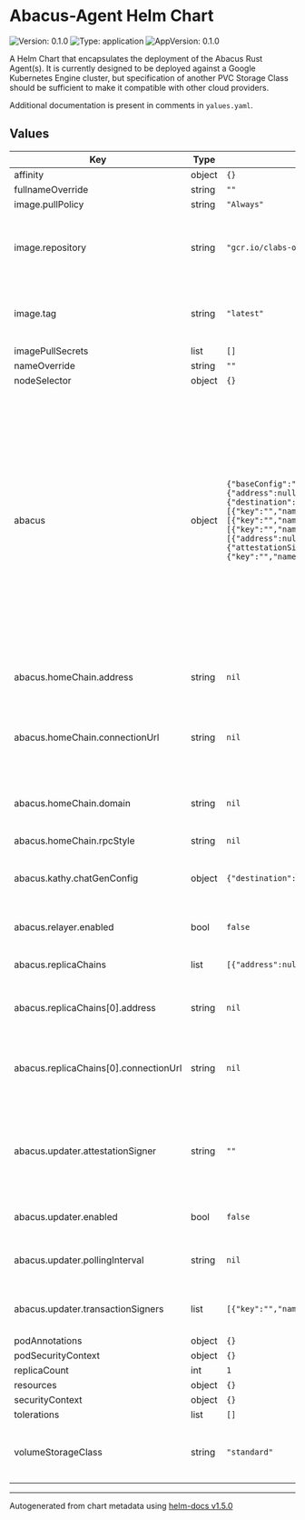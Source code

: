 # Abacus-Agent Helm Chart

![Version: 0.1.0](https://img.shields.io/badge/Version-0.1.0-informational?style=flat-square) ![Type: application](https://img.shields.io/badge/Type-application-informational?style=flat-square) ![AppVersion: 0.1.0](https://img.shields.io/badge/AppVersion-0.1.0-informational?style=flat-square)

A Helm Chart that encapsulates the deployment of the Abacus Rust Agent(s). It is currently designed to be deployed against a Google Kubernetes Engine cluster, but specification of another PVC Storage Class should be sufficient to make it compatible with other cloud providers.

Additional documentation is present in comments in `yalues.yaml`.

## Values

| Key | Type | Default | Description |
|-----|------|---------|-------------|
| affinity | object | `{}` |  |
| fullnameOverride | string | `""` |  |
| image.pullPolicy | string | `"Always"` |  |
| image.repository | string | `"gcr.io/clabs-optics/optics-agent"` | Main repository for Abacus Agent binaries, provided by cLabs |
| image.tag | string | `"latest"` | Overrides the image tag whose default is the chart appVersion. |
| imagePullSecrets | list | `[]` |  |
| nameOverride | string | `""` |  |
| nodeSelector | object | `{}` |  |
| abacus | object | `{"baseConfig":"base.json","homeChain":{"address":null,"connectionType":null,"connectionUrl":null,"domain":null,"name":"goerli","rpcStyle":null},"kathy":{"chatGenConfig":{"destination":null,"message":null,"recipient":null,"type":null},"enabled":false,"messageInterval":null,"transactionSigners":[{"key":"","name":"goerli"},{"key":"","name":"alfajores"}]},"processor":{"enabled":false,"pollingInterval":null,"transactionSigners":[{"key":"","name":"goerli"},{"key":"","name":"alfajores"}]},"relayer":{"enabled":false,"pollingInterval":null,"transactionSigners":[{"key":"","name":"goerli"},{"key":"","name":"alfajores"}]},"replicaChains":[{"address":null,"connectionType":null,"connectionUrl":null,"domain":null,"name":"alfajores","rpcStyle":null}],"runEnv":"default","updater":{"attestationSigner":"","enabled":false,"pollingInterval":null,"transactionSigners":[{"key":"","name":"goerli"},{"key":"","name":"alfajores"}],"updatePause":null}}` | Abacus Overrides By Default, Abacus Agents load the config baked into the Docker Image Pass values here in order to override the values in the config Note: For successful operation, one _must_ pass signer keys as       they are not baked into the image for security reasons.  |
| abacus.homeChain.address | string | `nil` | The contract address for the home contract |
| abacus.homeChain.connectionUrl | string | `nil` | Connection string pointing to an RPC endpoint for the home chain  |
| abacus.homeChain.domain | string | `nil` | The hard-coded domain corresponding to this blockchain |
| abacus.homeChain.rpcStyle | string | `nil` | RPC Style |
| abacus.kathy.chatGenConfig | object | `{"destination":null,"message":null,"recipient":null,"type":null}` | Configuration for Kathy's message generation code |
| abacus.relayer.enabled | bool | `false` | Enables or disables the relayer |
| abacus.replicaChains | list | `[{"address":null,"connectionType":null,"connectionUrl":null,"domain":null,"name":"alfajores","rpcStyle":null}]` | Replica chain overrides, a sequence |
| abacus.replicaChains[0].address | string | `nil` | The contract address for the replica contract |
| abacus.replicaChains[0].connectionUrl | string | `nil` | Connection string pointing to an RPC endpoint for the replica chain |
| abacus.updater.attestationSigner | string | `""` | Specialized key used by updater and watcher used to sign attestations, separate from updater.keys |
| abacus.updater.enabled | bool | `false` | Enables or disables the updater |
| abacus.updater.pollingInterval | string | `nil` | How long to wait between checking for updates |
| abacus.updater.transactionSigners | list | `[{"key":"","name":"goerli"},{"key":"","name":"alfajores"}]` | Trnsaction Signing keys for home and replica(s) |
| podAnnotations | object | `{}` |  |
| podSecurityContext | object | `{}` |  |
| replicaCount | int | `1` |  |
| resources | object | `{}` |  |
| securityContext | object | `{}` |  |
| tolerations | list | `[]` |  |
| volumeStorageClass | string | `"standard"` | Default to standard storageclass provided by GKE |

----------------------------------------------
Autogenerated from chart metadata using [helm-docs v1.5.0](https://github.com/norwoodj/helm-docs/releases/v1.5.0)